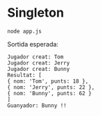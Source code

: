 # Singleton
    node app.js

Sortida esperada:

    Jugador creat: Tom
    Jugador creat: Jerry
    Jugador creat: Bunny
    Resultat: [
    { nom: 'Tom', punts: 18 },
    { nom: 'Jerry', punts: 22 },
    { nom: 'Bunny', punts: 62 }
    ]
    Guanyador: Bunny !!
